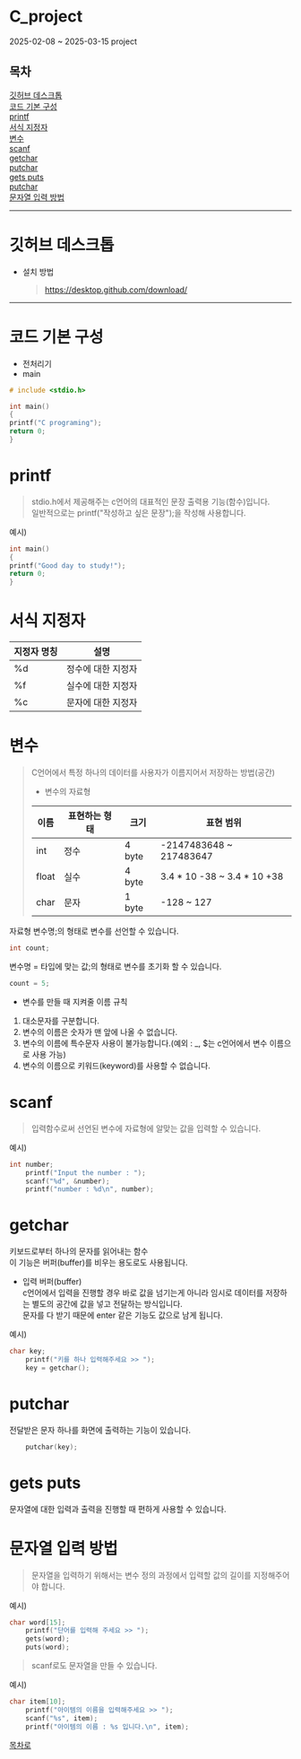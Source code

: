 # C_project
 2025-02-08 ~ 2025-03-15 project

## 목차
[깃허브 데스크톱](#깃허브-데스크톱)<br>
[코드 기본 구성](#코드-기본-구성)<br>
[printf](#printf)<br>
[서식 지정자](#서식-지정자)<br>
[변수](#변수)<br>
[scanf](#scanf)<br>
[getchar](#getchar)<br>
[putchar](#putchar)<br>
[gets puts](#gets-puts)<br>
[putchar](#putchar)<br>
[문자열 입력 방법](#문자열-입력-방법)<br>
<hr/>

# 깃허브 데스크톱
+ 설치 방법
  > https://desktop.github.com/download/
  

<hr/>

# 코드 기본 구성
+ 전처리기
+ main

```c
# include <stdio.h>

int main()
{
printf("C programing");
return 0;
}
```

# printf
> stdio.h에서 제공해주는 c언어의 대표적인 문장 출력용 기능(함수)입니다.<br>
> 일반적으로는 printf("작성하고 싶은 문장");을 작성해 사용합니다.

예시)
```c
int main()
{
printf("Good day to study!");
return 0;
}
```

# 서식 지정자
|지정자 명칭|설명|
|-----|-----|
|%d|정수에 대한 지정자|
|%f|실수에 대한 지정자|
|%c|문자에 대한 지정자|

# 변수
> C언어에서 특정 하나의 데이터를 사용자가 이름지어서 저장하는 방법(공간)<br>
> + 변수의 자료형
> 
> |이름|표현하는 형태|크기|표현 범위|
> |-----|-----|-----|-----|
> |int|정수|4 byte|-2147483648 ~ 217483647|
> |float|실수| 4 byte|3.4 * 10 -38 ~ 3.4 * 10 +38|
> |char|문자|1 byte|-128 ~ 127|

자료형 변수명;의 형태로 변수를 선언할 수 있습니다.
```c
int count;
```
변수명 = 타입에 맞는 값;의 형태로 변수를 초기화 할 수 있습니다.
```c
count = 5;
```

+ 변수를 만들 때 지켜줄 이름 규칙
1.  대소문자를 구분합니다.
2.  변수의 이름은 숫자가 맨 앞에 나올 수 없습니다.
3.  변수의 이름에 특수문자 사용이 불가능합니다.(예외 : _, $는 c언어에서 변수 이름으로 사용 가능)
4.  변수의 이름으로 키워드(keyword)를 사용할 수 없습니다.

# scanf
> 입력함수로써 선언된 변수에 자료형에 알맞는 값을 입력할 수 있습니다.<br>

예시)
```c
int number;
	printf("Input the number : ");
	scanf("%d", &number);
	printf("number : %d\n", number);
```
# getchar
키보드로부터 하나의 문자를 읽어내는 함수<br>
이 기능은 버퍼(buffer)를 비우는 용도로도 사용됩니다.
+ 입력 버퍼(buffer)<br>
  c언어에서 입력을 진행할 경우 바로 값을 넘기는게 아니라
  임시로 데이터를 저장하는 별도의 공간에 값을 넣고 전달하는 방식입니다.<br>
  문자를 다 받기 때문에 enter 같은 기능도 값으로 남게 됩니다.

예시)
```c
char key;
	printf("키를 하나 입력해주세요 >> ");
	key = getchar();
```

# putchar
전달받은 문자 하나를 화면에 출력하는 기능이 있습니다.
```c
	putchar(key);
```

# gets puts
문자열에 대한 입력과 출력을 진행할 때 편하게 사용할 수 있습니다.

# 문자열 입력 방법
>문자열을 입력하기 위해서는 변수 정의 과정에서 입력할 값의 길이를 지정해주어야 합니다.<br>

예시)
```c
char word[15];
	printf("단어를 입력해 주세요 >> ");
	gets(word);
	puts(word);
```
>scanf로도 문자열을 만들 수 있습니다.<br>

예시)
```c
char item[10];
	printf("아이템의 이름을 입력해주세요 >> ");
	scanf("%s", item);
	printf("아이템의 이름 : %s 입니다.\n", item);
```



  [목차로](#목차)
